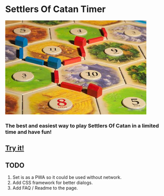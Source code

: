 # Settlers Of Catan Timer

![Settlers logo](imgs/settlers-board-.jpg)

### The best and easiest way to play Settlers Of Catan in a limited time and have fun!

## [Try it!](https://greenido.github.io/settlers-timer/)

## TODO
1. Set is as a PWA so it could be used without network.
2. Add CSS framework for better dialogs.
3. Add FAQ / Readme to the page.

